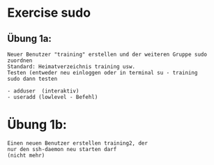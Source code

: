 # Exercise sudo 

## Übung 1a:
    
```
Neuer Benutzer "training" erstellen und der weiteren Gruppe sudo zuordnen
Standard: Heimatverzeichnis training usw. 
Testen (entweder neu einloggen oder in terminal su - training 
sudo dann testen 

- adduser  (interaktiv) 
- useradd (lowlevel - Befehl) 
```

# Übung 1b:

```    
Einen neuen Benutzer erstellen training2, der
nur den ssh-daemon neu starten darf 
(nicht mehr)
```
